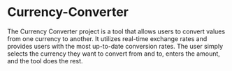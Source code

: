 # Currency-Converter
The Currency Converter project is a tool that allows users to convert values from one currency to another. It utilizes real-time exchange rates and provides users with the most up-to-date conversion rates. The user simply selects the currency they want to convert from and to, enters the amount, and the tool does the rest.

